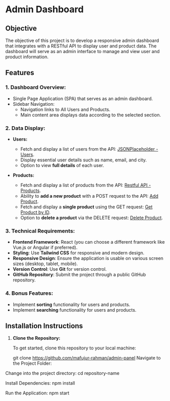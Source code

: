 # Admin Dashboard

## Objective

The objective of this project is to develop a responsive admin dashboard that integrates with a RESTful API to display user and product data. The dashboard will serve as an admin interface to manage and view user and product information. 

## Features

### 1. Dashboard Overview:
   - Single Page Application (SPA) that serves as an admin dashboard.
   - Sidebar Navigation: 
     - Navigation links to All Users and Products.
     - Main content area displays data according to the selected section.

### 2. Data Display:
   - **Users:**
     - Fetch and display a list of users from the API: [JSONPlaceholder - Users](https://jsonplaceholder.typicode.com/users).
     - Display essential user details such as name, email, and city.
     - Option to view **full details** of each user.
     
   - **Products:**
     - Fetch and display a list of products from the API: [Restful API - Products](https://api.restful-api.dev/objects).
     - Ability to **add a new product** with a POST request to the API: [Add Product](https://api.restful-api.dev/objects).
     - Fetch and display a **single product** using the GET request: [Get Product by ID](https://api.restful-api.dev/objects/:id).
     - Option to **delete a product** via the DELETE request: [Delete Product](https://api.restful-api.dev/objects/:id).

### 3. **Technical Requirements:**
   - **Frontend Framework**: React (you can choose a different framework like Vue.js or Angular if preferred).
   - **Styling**: Use **Tailwind CSS** for responsive and modern design.
   - **Responsive Design**: Ensure the application is usable on various screen sizes (desktop, tablet, mobile).
   - **Version Control**: Use **Git** for version control.
   - **GitHub Repository**: Submit the project through a public GitHub repository.

### 4. **Bonus Features:**
   - Implement **sorting** functionality for users and products.
   - Implement **searching** functionality for users and products.

## Installation Instructions

1. **Clone the Repository:**

   To get started, clone this repository to your local machine:

   git clone https://github.com/mafujur-rahman/admin-panel
Navigate to the Project Folder:

Change into the project directory:
cd repository-name

Install Dependencies:
npm install

Run the Application:
npm start